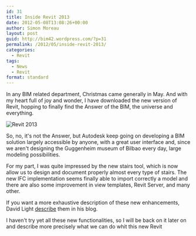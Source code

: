 ```yaml
---
id: 31
title: Inside Revit 2013
date: 2012-05-08T13:08:26+00:00
author: Simon Moreau
layout: post
guid: http://bim42.wordpress.com/?p=31
permalink: /2012/05/inside-revit-2013/
categories:
  - Revit
tags:
  - News
  - Revit
format: standard
---
```

In any BIM related department, Christmas came generally in May. And with my heart full of joy and wonder, I have downloaded the new version of Revit, hopping to finally find the Answer of the BIM, the universe and everything.

![Revit 2013](http://bim42.com/wp-content/uploads/2012/05/20120508-151123.jpg)

So, no, it's not the Answer, but Autodesk keep going on developing a BIM solution largely accessible by anyone, with a great user interface and, since we aren't designing the Guggenheim museum of Bilbao every day, large modeling possibilities.

For my part, I was quite impressed by the new stairs tool, which is now allow us to design and document properly almost every type of stairs. The new IFC implementation seems finally able to import correctly a model and there are also some improvement in view templates, Revit Server, and many other.

If you want a more exhaustive description of these new enhancements, David Light [describe](http://autodesk-revit.blogspot.co.uk/2012/03/what-new-in-autodesk-revit-2013.html) them in his blog.

I haven't try yet all these new functionalities, so I will be back on it later on and describe more precisely what we can do whit this new Revit
